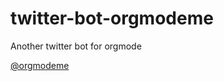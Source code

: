 # twitter-bot-orgmodeme
Another twitter bot for orgmode

[@orgmodeme](https://twitter.com/orgmodeme)
